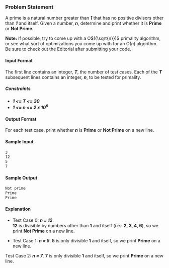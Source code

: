 ### Problem Statement

A prime is a natural number greater than ***1*** that has no positive divisors other than ***1*** and itself. Given a number, ***n***, determine and print whether it is **Prime** or **Not Prime**.


**Note:** If possible, try to come up with a O$({\sqrt{n}})$ primality algorithm, or see what sort of optimizations you come up with for an O$({n})$ algorithm. Be sure to check out the Editorial after submitting your code.

#### Input Format

The first line contains an integer, ***T***, the number of test cases.
Each of the ***T*** subsequent lines contains an integer, ***n***, to be tested for primality.

##### Constraints
* ***1 <= T <= 30***
* ***1 <= n <= 2 x $10^9$***

#### Output Format

For each test case, print whether ***n*** is **Prime** or **Not Prime** on a new line.

#### Sample Input
```bash
3
12
5
7
```

#### Sample Output
```bash
Not prime
Prime
Prime
```

#### Explanation

* Test Case 0: ***n = 12***.<br>
 **12** is divisible by numbers other than **1** and itself (i.e.: **2, 3, 4, 6**), so we print **Not Prime** on a new line.

* Test Case 1: ***n = 5***.
 **5** is only divisible **1** and itself, so we print **Prime** on a new line.

Test Case 2: ***n = 7***.
 **7** is only divisible **1** and itself, so we print **Prime** on a new line.